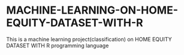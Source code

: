 # MACHINE-LEARNING-ON-HOME-EQUITY-DATASET-WITH-R
This is a machine learning project(classification) on HOME EQUITY DATASET WITH R programming language
